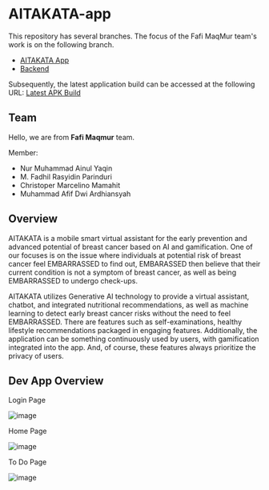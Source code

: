 # AITAKATA-app
This repository has several branches. The focus of the Fafi MaqMur team's work is on the following branch.
- [AITAKATA App](https://github.com/masnurrm/aitakata-app/tree/aitakata_app)
- [Backend](https://github.com/masnurrm/aitakata-app/tree/aitakata_be)

Subsequently, the latest application build can be accessed at the following URL:
[Latest APK Build](https://github.com/masnurrm/aitakata-app/blob/aitakata_app/aitakata-app.apk)

## Team
Hello, we are from **Fafi Maqmur** team.

Member:
- Nur Muhammad Ainul Yaqin
- M. Fadhil Rasyidin Parinduri
- Christoper Marcelino Mamahit
- Muhammad Afif Dwi Ardhiansyah

## Overview

AITAKATA is a mobile smart virtual assistant for the early prevention and advanced potential of breast cancer based on AI and gamification. One of our focuses is on the issue where individuals at potential risk of breast cancer feel EMBARRASSED to find out, EMBARASSED then believe that their current condition is not a symptom of breast cancer, as well as being EMBARRASSED to undergo check-ups.

AITAKATA utilizes Generative AI technology to provide a virtual assistant, chatbot, and integrated nutritional recommendations, as well as machine learning to detect early breast cancer risks without the need to feel EMBARRASSED. There are features such as self-examinations, healthy lifestyle recommendations packaged in engaging features. Additionally, the application can be something continuously used by users, with gamification integrated into the app. And, of course, these features always prioritize the privacy of users.

## Dev App Overview

Login Page

![image](https://github.com/masnurrm/aitakata-app/assets/87472849/2755aab2-64b7-44c8-99ce-b1575c50c3dd)

Home Page

![image](https://github.com/masnurrm/aitakata-app/assets/87472849/33120f8c-08f3-49e3-a5df-189f36a92970)

To Do Page

![image](https://github.com/masnurrm/aitakata-app/assets/87472849/bd6f841e-663a-451f-995f-32c8a42b3ec6)
